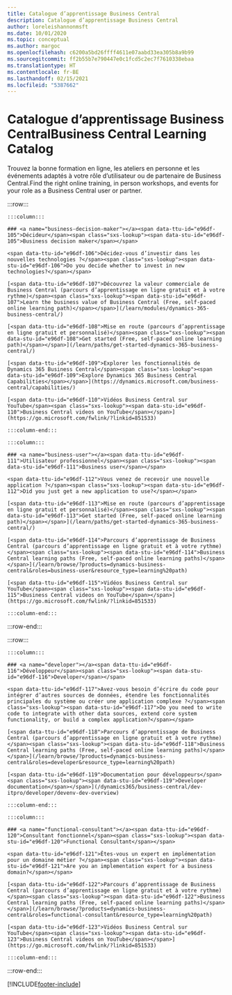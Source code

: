 ```yaml
---
title: Catalogue d’apprentissage Business Central
description: Catalogue d’apprentissage Business Central
author: loreleishannonmsft
ms.date: 10/01/2020
ms.topic: conceptual
ms.author: margoc
ms.openlocfilehash: c6200a5bd26ffff4611e07aabd33ea305b8a9b99
ms.sourcegitcommit: ff2b55b7e790447e0c1fcd5c2ec7f7610338ebaa
ms.translationtype: HT
ms.contentlocale: fr-BE
ms.lasthandoff: 02/15/2021
ms.locfileid: "5387662"
---
```

# <a name="business-central-learning-catalog"></a><span data-ttu-id="e96df-103">Catalogue d’apprentissage Business Central</span><span class="sxs-lookup"><span data-stu-id="e96df-103">Business Central Learning Catalog</span></span>

<span data-ttu-id="e96df-104">Trouvez la bonne formation en ligne, les ateliers en personne et les événements adaptés à votre rôle d’utilisateur ou de partenaire de Business Central.</span><span class="sxs-lookup"><span data-stu-id="e96df-104">Find the right online training, in person workshops, and events for your role as a Business Central user or partner.</span></span>

:::row:::

    :::column:::

    ### <a name="business-decision-maker"></a><span data-ttu-id="e96df-105">Décideur</span><span class="sxs-lookup"><span data-stu-id="e96df-105">Business decision maker</span></span>

    <span data-ttu-id="e96df-106">Décidez-vous d’investir dans les nouvelles technologies ?</span><span class="sxs-lookup"><span data-stu-id="e96df-106">Do you decide whether to invest in new technologies?</span></span> 

    [<span data-ttu-id="e96df-107">Découvrez la valeur commerciale de Business Central (parcours d’apprentissage en ligne gratuit et à votre rythme)</span><span class="sxs-lookup"><span data-stu-id="e96df-107">Learn the business value of Business Central (Free, self-paced online learning path)</span></span>](/learn/modules/dynamics-365-business-central/)

    [<span data-ttu-id="e96df-108">Mise en route (parcours d’apprentissage en ligne gratuit et personnalisé)</span><span class="sxs-lookup"><span data-stu-id="e96df-108">Get started (Free, self-paced online learning path)</span></span>](/learn/paths/get-started-dynamics-365-business-central/)

    [<span data-ttu-id="e96df-109">Explorer les fonctionnalités de Dynamics 365 Business Central</span><span class="sxs-lookup"><span data-stu-id="e96df-109">Explore Dynamics 365 Business Central Capabilities</span></span>](https://dynamics.microsoft.com/business-central/capabilities/)

    [<span data-ttu-id="e96df-110">Vidéos Business Central sur YouTube</span><span class="sxs-lookup"><span data-stu-id="e96df-110">Business Central videos on YouTube</span></span>](https://go.microsoft.com/fwlink/?linkid=851533)

    :::column-end:::

    :::column:::

    ### <a name="business-user"></a><span data-ttu-id="e96df-111">Utilisateur professionnel</span><span class="sxs-lookup"><span data-stu-id="e96df-111">Business user</span></span>

    <span data-ttu-id="e96df-112">Vous venez de recevoir une nouvelle application ?</span><span class="sxs-lookup"><span data-stu-id="e96df-112">Did you just get a new application to use?</span></span> 

    [<span data-ttu-id="e96df-113">Mise en route (parcours d’apprentissage en ligne gratuit et personnalisé)</span><span class="sxs-lookup"><span data-stu-id="e96df-113">Get started (Free, self-paced online learning path)</span></span>](/learn/paths/get-started-dynamics-365-business-central/)

    [<span data-ttu-id="e96df-114">Parcours d’apprentissage de Business Central (parcours d’apprentissage en ligne gratuit et à votre rythme)</span><span class="sxs-lookup"><span data-stu-id="e96df-114">Business Central learning paths (Free, self-paced online learning paths)</span></span>](/learn/browse/?products=dynamics-business-central&roles=business-user&resource_type=learning%20path)

    [<span data-ttu-id="e96df-115">Vidéos Business Central sur YouTube</span><span class="sxs-lookup"><span data-stu-id="e96df-115">Business Central videos on YouTube</span></span>](https://go.microsoft.com/fwlink/?linkid=851533)

    :::column-end:::

:::row-end:::

:::row:::

    :::column:::

    ### <a name="developer"></a><span data-ttu-id="e96df-116">Développeur</span><span class="sxs-lookup"><span data-stu-id="e96df-116">Developer</span></span>

    <span data-ttu-id="e96df-117">Avez-vous besoin d’écrire du code pour intégrer d’autres sources de données, étendre les fonctionnalités principales du système ou créer une application complexe ?</span><span class="sxs-lookup"><span data-stu-id="e96df-117">Do you need to write code to integrate with other data sources, extend core system functionality, or build a complex application?</span></span>

    [<span data-ttu-id="e96df-118">Parcours d’apprentissage de Business Central (parcours d’apprentissage en ligne gratuit et à votre rythme)</span><span class="sxs-lookup"><span data-stu-id="e96df-118">Business Central learning paths (Free, self-paced online learning paths)</span></span>](/learn/browse/?products=dynamics-business-central&roles=developer&resource_type=learning%20path)

    [<span data-ttu-id="e96df-119">Documentation pour développeurs</span><span class="sxs-lookup"><span data-stu-id="e96df-119">Developer documentation</span></span>](/dynamics365/business-central/dev-itpro/developer/devenv-dev-overview)

    :::column-end:::

    :::column:::

    ### <a name="functional-consultant"></a><span data-ttu-id="e96df-120">Consultant fonctionnel</span><span class="sxs-lookup"><span data-stu-id="e96df-120">Functional Consultant</span></span>
    
    <span data-ttu-id="e96df-121">Êtes-vous un expert en implémentation pour un domaine métier ?</span><span class="sxs-lookup"><span data-stu-id="e96df-121">Are you an implementation expert for a business domain?</span></span> 

    [<span data-ttu-id="e96df-122">Parcours d’apprentissage de Business Central (parcours d’apprentissage en ligne gratuit et à votre rythme)</span><span class="sxs-lookup"><span data-stu-id="e96df-122">Business Central learning paths (Free, self-paced online learning paths)</span></span>](/learn/browse/?products=dynamics-business-central&roles=functional-consultant&resource_type=learning%20path)

    [<span data-ttu-id="e96df-123">Vidéos Business Central sur YouTube</span><span class="sxs-lookup"><span data-stu-id="e96df-123">Business Central videos on YouTube</span></span>](https://go.microsoft.com/fwlink/?linkid=851533)

    :::column-end:::

:::row-end:::


[!INCLUDE[footer-include](../includes/footer-banner.md)]